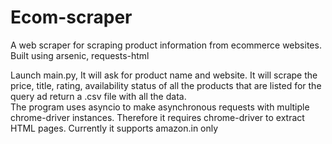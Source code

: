 # Ecom-scraper
A web scraper for scraping product information from ecommerce websites. Built using arsenic, requests-html

Launch main.py, It will ask for product name and website. It will scrape the price, title, rating, availability status of all the products that are listed for the query ad return a .csv file with all the data.  
The program uses asyncio to make asynchronous requests with multiple chrome-driver instances. Therefore it requires chrome-driver to extract HTML pages.
Currently it supports amazon.in only
